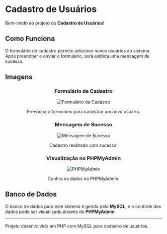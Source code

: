 
# Cadastro de Usuários

Bem-vindo ao projeto de **Cadastro de Usuários**!

## Como Funciona

O formulário de cadastro permite adicionar novos usuários ao sistema. Após preencher e enviar o formulário, será exibida uma mensagem de sucesso.

## Imagens

<div align="center">
  <h3>Formulário de Cadastro</h3>
  <img src="https://github.com/user-attachments/assets/ee55ce1d-a5c6-4257-8986-fba32caa483e" alt="Formulário de Cadastro">
  <p>Preencha o formulário para cadastrar um novo usuário.</p>
</div>

<div align="center">
  <h3>Mensagem de Sucesso</h3>
  <img src="https://github.com/user-attachments/assets/4e345e61-8939-4d41-ab2b-1ff134a54fef" alt="Mensagem de Sucesso">
  <p>Cadastro realizado com sucesso!</p>
</div>

<div align="center">
  <h3>Visualização no PHPMyAdmin</h3>
  <img src="https://github.com/user-attachments/assets/88166fc9-a4e3-4897-844a-59998bdec6a6" alt="PHPMyAdmin">
  <p>Confira os dados no PHPMyAdmin.</p>
</div>

## Banco de Dados

O banco de dados para este sistema é gerido pelo **MySQL**, e o controle dos dados pode ser visualizado através do **PHPMyAdmin**.

---
Projeto desenvolvido em PHP com MySQL para cadastro de usuários.
